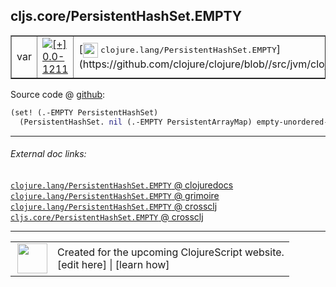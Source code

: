 ## cljs.core/PersistentHashSet.EMPTY



 <table border="1">
<tr>
<td>var</td>
<td><a href="https://github.com/cljsinfo/cljs-api-docs/tree/0.0-1211"><img valign="middle" alt="[+] 0.0-1211" title="Added in 0.0-1211" src="https://img.shields.io/badge/+-0.0--1211-lightgrey.svg"></a> </td>
<td>
[<img height="24px" valign="middle" src="http://i.imgur.com/1GjPKvB.png"> <samp>clojure.lang/PersistentHashSet.EMPTY</samp>](https://github.com/clojure/clojure/blob//src/jvm/clojure/lang/PersistentHashSet.java)
</td>
</tr>
</table>









Source code @ [github](https://github.com/clojure/clojurescript/blob/r3195/src/cljs/cljs/core.cljs#L7740-L7741):

```clj
(set! (.-EMPTY PersistentHashSet)
  (PersistentHashSet. nil (.-EMPTY PersistentArrayMap) empty-unordered-hash))
```

<!--
Repo - tag - source tree - lines:

 <pre>
clojurescript @ r3195
└── src
    └── cljs
        └── cljs
            └── <ins>[core.cljs:7740-7741](https://github.com/clojure/clojurescript/blob/r3195/src/cljs/cljs/core.cljs#L7740-L7741)</ins>
</pre>

-->

---



###### External doc links:

[`clojure.lang/PersistentHashSet.EMPTY` @ clojuredocs](http://clojuredocs.org/clojure.lang/PersistentHashSet.EMPTY)<br>
[`clojure.lang/PersistentHashSet.EMPTY` @ grimoire](http://conj.io/store/v1/org.clojure/clojure/1.7.0-beta3/clj/clojure.lang/PersistentHashSet.EMPTY/)<br>
[`clojure.lang/PersistentHashSet.EMPTY` @ crossclj](http://crossclj.info/fun/clojure.lang/PersistentHashSet.EMPTY.html)<br>
[`cljs.core/PersistentHashSet.EMPTY` @ crossclj](http://crossclj.info/fun/cljs.core.cljs/PersistentHashSet.EMPTY.html)<br>

---

 <table>
<tr><td>
<img valign="middle" align="right" width="48px" src="http://i.imgur.com/Hi20huC.png">
</td><td>
Created for the upcoming ClojureScript website.<br>
[edit here] | [learn how]
</td></tr></table>

[edit here]:https://github.com/cljsinfo/cljs-api-docs/blob/master/cljsdoc/cljs.core/PersistentHashSetDOTEMPTY.cljsdoc
[learn how]:https://github.com/cljsinfo/cljs-api-docs/wiki/cljsdoc-files

<!--

This information was too distracting to show to readers, but I'll leave it
commented here since it is helpful to:

- pretty-print the data used to generate this document
- and show how to retrieve that data



The API data for this symbol:

```clj
{:ns "cljs.core",
 :name "PersistentHashSet.EMPTY",
 :history [["+" "0.0-1211"]],
 :parent-type "PersistentHashSet",
 :type "var",
 :full-name-encode "cljs.core/PersistentHashSetDOTEMPTY",
 :source {:code "(set! (.-EMPTY PersistentHashSet)\n  (PersistentHashSet. nil (.-EMPTY PersistentArrayMap) empty-unordered-hash))",
          :title "Source code",
          :repo "clojurescript",
          :tag "r3195",
          :filename "src/cljs/cljs/core.cljs",
          :lines [7740 7741]},
 :full-name "cljs.core/PersistentHashSet.EMPTY",
 :clj-symbol "clojure.lang/PersistentHashSet.EMPTY"}

```

Retrieve the API data for this symbol:

```clj
;; from Clojure REPL
(require '[clojure.edn :as edn])
(-> (slurp "https://raw.githubusercontent.com/cljsinfo/cljs-api-docs/catalog/cljs-api.edn")
    (edn/read-string)
    (get-in [:symbols "cljs.core/PersistentHashSet.EMPTY"]))
```

-->
